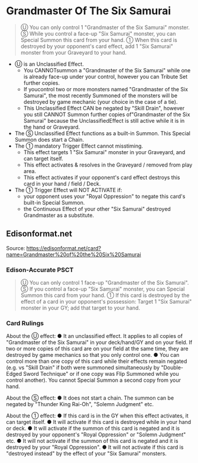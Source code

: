 # Grandmaster Of The Six Samurai

> Ⓤ You can only control 1 "Grandmaster of the Six Samurai" monster. Ⓢ While you control a face-up "Six Samurai" monster, you can Special Summon this card from your hand. ① When this card is destroyed by your opponent's card effect, add 1 "Six Samurai" monster from your Graveyard to your hand.

*   Ⓤ is an Unclassified Effect.
    *   You CANNOTsummon a "Grandmaster of the Six Samurai" while one is already face-up under your control, however you can Tribute Set further copies.
    *   If youcontrol two or more monsters named "Grandmaster of the Six Samurai", the most recently Summoned of the monsters will be destroyed by game mechanic (your choice in the case of a tie).
    *   This Unclassified Effect CAN be negated by "Skill Drain", however you still CANNOT Summon further copies of"Grandmaster of the Six Samurai" because the UnclassifiedEffect is still active while it is in the hand or Graveyard.
*   The Ⓢ Unclassified Effect functions as a built-in Summon. This Special Summon does start a Chain.
*   The ① mandatory Trigger Effect cannot misstiming.
    *   This effect targets 1 "Six Samurai" monster in your Graveyard, and can target itself.
    *   This effect activates & resolves in the Graveyard / removed from play area.
    *   This effect activates if your opponent's card effect destroys this card in your hand / field / Deck.
*   The ① Trigger Effect will NOT ACTIVATE if:
    *   your opponent uses your "Royal Oppression" to negate this card's built-in Special Summon.
    *   the Continuous Effect of your other "Six Samurai" destroyed Grandmaster as a substitute.

## Edisonformat.net

Source: https://edisonformat.net/card?name=Grandmaster%20of%20the%20Six%20Samurai

### Edison-Accurate PSCT

> Ⓤ You can only control 1 face-up "Grandmaster of the Six Samurai".
> Ⓢ If you control a face-up "Six Samurai" monster, you can Special Summon this card from your hand.
> ① If this card is destroyed by the effect of a card in your opponent's possession: Target 1 "Six Samurai" monster in your GY; add that target to your hand.

### Card Rulings

About the Ⓤ effect:
● It an unclassified effect. It applies to all copies of "Grandmaster of the Six Samurai" in your deck/hand/GY and on your field. If two or more copies of this card are on your field at the same time, they are destroyed by game mechanics so that you only control one.
● You can control more than one copy of this card while their effects remain negated (e.g. vs "Skill Drain" if both were summoned simultaneously by "Double-Edged Sword Technique" or if one copy was Flip Summoned while you control another). You cannot Special Summon a second copy from your hand.

About the Ⓢ effect:
● It does not start a chain. The summon can be negated by "Thunder King Rai-Oh", "Solemn Judgment" etc.

About the ① effect:
● If this card is in the GY when this effect activates, it can target itself.
● It will activate if this card is destroyed while in your hand or deck.
● It will activate if the summon of this card is negated and it is destroyed by your opponent's "Royal Oppression" or "Solemn Judgment" etc.
● It will not activate if the summon of this card is negated and it is destroyed by your "Royal Oppression".
● It will not activate if this card is "destroyed instead" by the effect of your "Six Samurai" monsters.
            